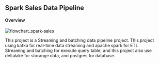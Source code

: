 ## Spark Sales  Data Pipeline 

#### Overview 
![flowchart_spark-sales](https://github.com/user-attachments/assets/6376beab-f636-4a7e-af14-0159aa8980ef)

This project is a Streaming and batching data pipeline project. This project using kafka for real-time data streaming and apache spark for ETL Streaming and batching for execute query table, and this project also use deltalake for storange data, and postgres for database.

